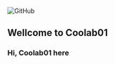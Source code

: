 ﻿
<nav>

<div>

![GitHub](../../profile/aset/img/GitHub-Logo-Light.png)

</div>

</nav>

## **Wellcome to Coolab01**

### Hi, Coolab01 here